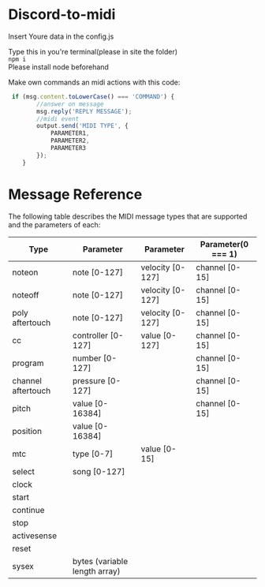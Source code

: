 # Discord-to-midi
Insert Youre data in the config.js

Type this in you're terminal(please in site the folder)</br>
`npm i`</br>
Please install node beforehand

Make own commands an midi actions with this code:
```javascript
 if (msg.content.toLowerCase() === 'COMMAND') {
        //answer on message 
        msg.reply('REPLY MESSAGE');
        //midi event
        output.send('MIDI TYPE', {
            PARAMETER1,
            PARAMETER2,
            PARAMETER3
        });
    }
```

 


# Message Reference
The following table describes the MIDI message types that are supported and the parameters of each:

| Type               | Parameter          | Parameter        | Parameter(0 === 1)      |
|--------------------|--------------------|------------------|----------------|
| noteon             | note [0-127]       | velocity [0-127] | channel [0-15] |
| noteoff            | note [0-127]       | velocity [0-127] | channel [0-15] |
| poly aftertouch    | note [0-127]       | velocity [0-127] | channel [0-15] |
| cc                 | controller [0-127] | value [0-127]    | channel [0-15] |
| program            | number [0-127]     |                  | channel [0-15] |
| channel aftertouch | pressure [0-127]   |                  | channel [0-15] |
| pitch              | value [0-16384]    |                  | channel [0-15] |
| position           | value [0-16384]    |                  |                |
| mtc                | type [0-7]         | value [0-15]     |                |
| select             | song [0-127]       |                  |                |
| clock              |                    |                  |                |
| start              |                    |                  |                |
| continue           |                    |                  |                |
| stop               |                    |                  |                |
| activesense        |                    |                  |                |
| reset              |                    |                  |                |
| sysex              | bytes (variable length array) |             |                | 
